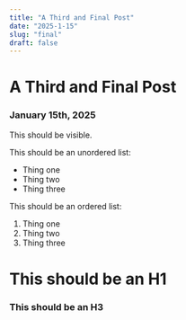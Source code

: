 ```yaml
---
title: "A Third and Final Post"
date: "2025-1-15"
slug: "final"
draft: false
---
```


# A Third and Final Post

### January 15th, 2025

This should be visible.

This should be an unordered list:
- Thing one
- Thing two
- Thing three

This should be an ordered list:
1. Thing one
2. Thing two
3. Thing three

# This should be an H1

### This should be an H3
